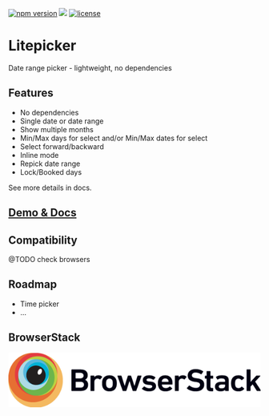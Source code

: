 [![npm version](https://badge.fury.io/js/litepicker.svg)](https://www.npmjs.com/package/litepicker) ![](https://github.com/wakirin/litepicker/workflows/CI/badge.svg) [![license](https://img.shields.io/github/license/mashape/apistatus.svg)](https://github.com/wakirin/Litepicker/blob/master/README.md)

Litepicker
=========

Date range picker - lightweight, no dependencies

## Features
* No dependencies
* Single date or date range
* Show multiple months
* Min/Max days for select and/or Min/Max dates for select
* Select forward/backward
* Inline mode
* Repick date range
* Lock/Booked days  
  
See more details in docs.

## [Demo & Docs](https://wakirin.github.io/Litepicker)

## Compatibility
@TODO check browsers

## Roadmap
* Time picker
* ...

## BrowserStack
[![](docs/images/Browserstack-logo.png)](https://www.browserstack.com/)